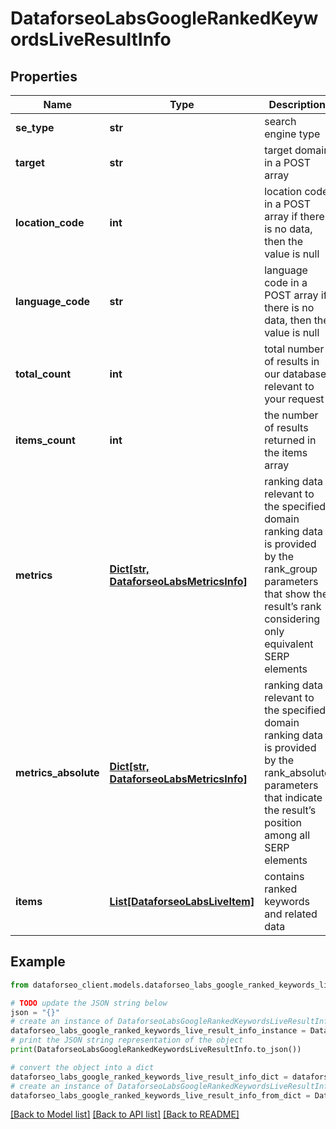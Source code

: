 # DataforseoLabsGoogleRankedKeywordsLiveResultInfo


## Properties

Name | Type | Description | Notes
------------ | ------------- | ------------- | -------------
**se_type** | **str** | search engine type | [optional] 
**target** | **str** | target domain in a POST array | [optional] 
**location_code** | **int** | location code in a POST array if there is no data, then the value is null | [optional] 
**language_code** | **str** | language code in a POST array if there is no data, then the value is null | [optional] 
**total_count** | **int** | total number of results in our database relevant to your request | [optional] 
**items_count** | **int** | the number of results returned in the items array | [optional] 
**metrics** | [**Dict[str, DataforseoLabsMetricsInfo]**](DataforseoLabsMetricsInfo.md) | ranking data relevant to the specified domain ranking data is provided by the rank_group parameters that show the result’s rank considering only equivalent SERP elements | [optional] 
**metrics_absolute** | [**Dict[str, DataforseoLabsMetricsInfo]**](DataforseoLabsMetricsInfo.md) | ranking data relevant to the specified domain ranking data is provided by the rank_absolute parameters that indicate the result’s position among all SERP elements | [optional] 
**items** | [**List[DataforseoLabsLiveItem]**](DataforseoLabsLiveItem.md) | contains ranked keywords and related data | [optional] 

## Example

```python
from dataforseo_client.models.dataforseo_labs_google_ranked_keywords_live_result_info import DataforseoLabsGoogleRankedKeywordsLiveResultInfo

# TODO update the JSON string below
json = "{}"
# create an instance of DataforseoLabsGoogleRankedKeywordsLiveResultInfo from a JSON string
dataforseo_labs_google_ranked_keywords_live_result_info_instance = DataforseoLabsGoogleRankedKeywordsLiveResultInfo.from_json(json)
# print the JSON string representation of the object
print(DataforseoLabsGoogleRankedKeywordsLiveResultInfo.to_json())

# convert the object into a dict
dataforseo_labs_google_ranked_keywords_live_result_info_dict = dataforseo_labs_google_ranked_keywords_live_result_info_instance.to_dict()
# create an instance of DataforseoLabsGoogleRankedKeywordsLiveResultInfo from a dict
dataforseo_labs_google_ranked_keywords_live_result_info_from_dict = DataforseoLabsGoogleRankedKeywordsLiveResultInfo.from_dict(dataforseo_labs_google_ranked_keywords_live_result_info_dict)
```
[[Back to Model list]](../README.md#documentation-for-models) [[Back to API list]](../README.md#documentation-for-api-endpoints) [[Back to README]](../README.md)


